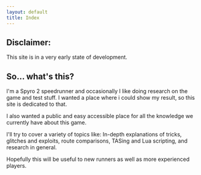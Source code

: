 ```yaml
---
layout: default
title: Index
---
```


## Disclaimer:
This site is in a very early state of development.

## So... what's this?

I'm a Spyro 2 speedrunner and occasionally I like doing research on the game and test stuff. I wanted a place where i could show my result, so this site is dedicated to that.

I also wanted a public and easy accessible place for all the knowledge we currently have about this game.

I'll try to cover a variety of topics like: In-depth explanations of tricks, glitches and exploits, route comparisons, TASing and Lua scripting, and research in general.

Hopefully this will be useful to new runners as well as more experienced players.
